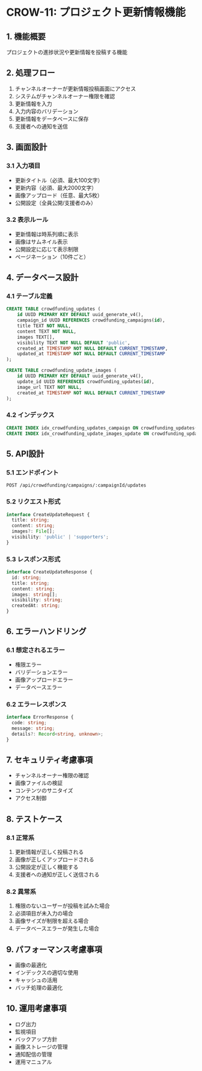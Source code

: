 # CROW-11: プロジェクト更新情報機能

## 1. 機能概要
プロジェクトの進捗状況や更新情報を投稿する機能

## 2. 処理フロー
1. チャンネルオーナーが更新情報投稿画面にアクセス
2. システムがチャンネルオーナー権限を確認
3. 更新情報を入力
4. 入力内容のバリデーション
5. 更新情報をデータベースに保存
6. 支援者への通知を送信

## 3. 画面設計
### 3.1 入力項目
- 更新タイトル（必須、最大100文字）
- 更新内容（必須、最大2000文字）
- 画像アップロード（任意、最大5枚）
- 公開設定（全員公開/支援者のみ）

### 3.2 表示ルール
- 更新情報は時系列順に表示
- 画像はサムネイル表示
- 公開設定に応じて表示制限
- ページネーション（10件ごと）

## 4. データベース設計
### 4.1 テーブル定義
```sql
CREATE TABLE crowdfunding_updates (
    id UUID PRIMARY KEY DEFAULT uuid_generate_v4(),
    campaign_id UUID REFERENCES crowdfunding_campaigns(id),
    title TEXT NOT NULL,
    content TEXT NOT NULL,
    images TEXT[],
    visibility TEXT NOT NULL DEFAULT 'public',
    created_at TIMESTAMP NOT NULL DEFAULT CURRENT_TIMESTAMP,
    updated_at TIMESTAMP NOT NULL DEFAULT CURRENT_TIMESTAMP
);

CREATE TABLE crowdfunding_update_images (
    id UUID PRIMARY KEY DEFAULT uuid_generate_v4(),
    update_id UUID REFERENCES crowdfunding_updates(id),
    image_url TEXT NOT NULL,
    created_at TIMESTAMP NOT NULL DEFAULT CURRENT_TIMESTAMP
);
```

### 4.2 インデックス
```sql
CREATE INDEX idx_crowdfunding_updates_campaign ON crowdfunding_updates(campaign_id, created_at DESC);
CREATE INDEX idx_crowdfunding_update_images_update ON crowdfunding_update_images(update_id);
```

## 5. API設計
### 5.1 エンドポイント
```
POST /api/crowdfunding/campaigns/:campaignId/updates
```

### 5.2 リクエスト形式
```typescript
interface CreateUpdateRequest {
  title: string;
  content: string;
  images?: File[];
  visibility: 'public' | 'supporters';
}
```

### 5.3 レスポンス形式
```typescript
interface CreateUpdateResponse {
  id: string;
  title: string;
  content: string;
  images: string[];
  visibility: string;
  createdAt: string;
}
```

## 6. エラーハンドリング
### 6.1 想定されるエラー
- 権限エラー
- バリデーションエラー
- 画像アップロードエラー
- データベースエラー

### 6.2 エラーレスポンス
```typescript
interface ErrorResponse {
  code: string;
  message: string;
  details?: Record<string, unknown>;
}
```

## 7. セキュリティ考慮事項
- チャンネルオーナー権限の確認
- 画像ファイルの検証
- コンテンツのサニタイズ
- アクセス制御

## 8. テストケース
### 8.1 正常系
1. 更新情報が正しく投稿される
2. 画像が正しくアップロードされる
3. 公開設定が正しく機能する
4. 支援者への通知が正しく送信される

### 8.2 異常系
1. 権限のないユーザーが投稿を試みた場合
2. 必須項目が未入力の場合
3. 画像サイズが制限を超える場合
4. データベースエラーが発生した場合

## 9. パフォーマンス考慮事項
- 画像の最適化
- インデックスの適切な使用
- キャッシュの活用
- バッチ処理の最適化

## 10. 運用考慮事項
- ログ出力
- 監視項目
- バックアップ方針
- 画像ストレージの管理
- 通知配信の管理
- 運用マニュアル 